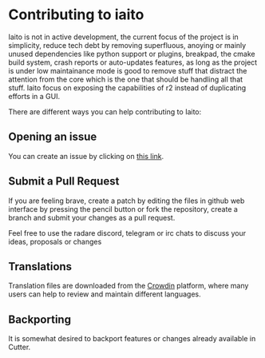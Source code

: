# Contributing to iaito

Iaito is not in active development, the current focus of the project is in simplicity, reduce
tech debt by removing superfluous, anoying or mainly unused dependencies like python support
or plugins, breakpad, the cmake build system, crash reports or auto-updates features, as long as
the project is under low maintainance mode is good to remove stuff that distract the attention
from the core which is the one that should be handling all that stuff. Iaito focus on exposing
the capabilities of r2 instead of duplicating efforts in a GUI.

There are different ways you can help contributing to Iaito:

## Opening an issue

You can create an issue by clicking on [this link](https://github.com/radareorg/iaito/issues/new/choose).

## Submit a Pull Request

If you are feeling brave, create a patch by editing the files in github web interface by pressing the pencil
button or fork the repository, create a branch and submit your changes as a pull request.

Feel free to use the radare discord, telegram or irc chats to discuss your ideas, proposals or changes

## Translations

Translation files are downloaded from the [Crowdin](https://crowdin.com/project/iaito) platform, where many
users can help to review and maintain different languages.

## Backporting

It is somewhat desired to backport features or changes already available in Cutter.
